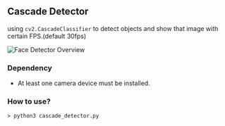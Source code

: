 ## Cascade Detector

using `cv2.CascadeClassifier` to detect objects and show that image with certain FPS.(default 30fps)

![Face Detector Overview](https://raw.githubusercontent.com/nishizumi-lab/sample/master/algorithm/image-processing/detector/haar-like-cascade-face.png)

### Dependency

- At least one camera device must be installed.

### How to use?

```
> python3 cascade_detector.py
```
